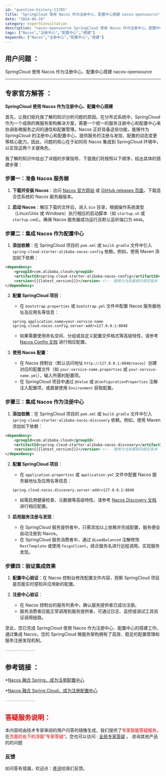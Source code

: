 ```yaml
---
id: "question-history-11785"
title: "SpringCloud 使用 Nacos 作为注册中心、配置中心搭建 nacos-opensource"
date: "2024-04-24"
category: expertConsultation
description: "nacos-opensource SpringCloud 使用 Nacos 作为注册中心、配置中心搭建"
tags: ["Nacos","注册中心","配置中心","搭建"]
keywords: ["Nacos","注册中心","配置中心","搭建"]
---
```


## 用户问题 ： 
 SpringCloud 使用 Nacos 作为注册中心、配置中心搭建
 nacos-opensource 

---------------
## 专家官方解答 ：

**SpringCloud 使用 Nacos 作为注册中心、配置中心搭建**

首先，让我们依托我了解的知识分析问题的原因。在分布式系统中，SpringCloud 作为一个成熟的微服务架构解决方案，需要一个统一的服务注册中心和配置中心来协调各微服务之间的通信和配置管理。Nacos 正好具备这些功能，能够作为 SpringCloud 的注册中心和配置中心，提供服务的注册与发现、配置的动态变更等核心能力。因此，问题的核心在于如何将 Nacos 集成到 SpringCloud 环境中，以实现这两个关键角色。

我了解的知识中给出了详细的步骤指导，下面我们将按照以下顺序，给出具体的搭建步骤：

### **步骤一：准备 Nacos 服务器**

1. **下载并安装 Nacos**：访问 [Nacos 官方网站](https://nacos.io/) 或 [GitHub releases 页面](https://github.com/alibaba/nacos/releases)，下载适合您系统的 Nacos 服务器版本。

2. **启动 Nacos**：解压下载的文件后，进入 `bin` 目录，根据操作系统类型（Linux/Unix 或 Windows）执行相应的启动脚本（如 `startup.sh` 或 `startup.cmd`）。确保 Nacos 服务器成功运行且默认监听端口为 `8848`。

### **步骤二：集成 Nacos 作为配置中心**

1. **添加依赖**：在 SpringCloud 项目的 `pom.xml` 或 `build.gradle` 文件中引入 `spring-cloud-starter-alibaba-nacos-config` 依赖。例如，使用 Maven 添加如下依赖：

```xml
<dependency>
    <groupId>com.alibaba.cloud</groupId>
    <artifactId>spring-cloud-starter-alibaba-nacos-config</artifactId>
    <version>{{{latest_version}}}</version> <!-- 替换为当前最新的稳定版本 -->
</dependency>
```

2. **配置 SpringCloud 项目**：
   - 在 `bootstrap.properties` 或 `bootstrap.yml` 文件中配置 Nacos 服务器地址及应用名等信息：

   ```properties
   spring.application.name=your-service-name
   spring.cloud.nacos.config.server-addr=127.0.0.1:8848
   ```

   - 如果需要使用命名空间、分组或自定义配置文件格式等高级特性，请参考 [Nacos Config 文档](https://github.com/spring-cloud-incubator/spring-cloud-alibaba/wiki/Nacos-config) 进行相应配置。

3. **使用 Nacos 配置**：
   - 在 Nacos 控制台（默认访问地址 `http://127.0.0.1:8848/nacos`）创建对应的配置文件（如 `your-service-name.properties` 或 `your-service-name.yml`），输入所需的配置项。
   - 在 SpringCloud 项目中通过 `@Value` 或 `@ConfigurationProperties` 注解注入配置项，或直接使用 `Environment` 获取配置。

### **步骤三：集成 Nacos 作为注册中心**

1. **添加依赖**：在 SpringCloud 项目的 `pom.xml` 或 `build.gradle` 文件中引入 `spring-cloud-starter-alibaba-nacos-discovery` 依赖。例如，使用 Maven 添加如下依赖：

```xml
<dependency>
    <groupId>com.alibaba.cloud</groupId>
    <artifactId>spring-cloud-starter-alibaba-nacos-discovery</artifactId>
    <version>{{{latest_version}}}</version> <!-- 替换为当前最新的稳定版本 -->
</dependency>
```

2. **配置 SpringCloud 项目**：
   - 在 `application.properties` 或 `application.yml` 文件中配置 Nacos 服务器地址及应用名等信息：

   ```properties
   spring.cloud.nacos.discovery.server-addr=127.0.0.1:8848
   ```

   - 如需启用健康检查、元数据等高级特性，请参考 [Nacos Discovery 文档](https://github.com/spring-cloud-incubator/spring-cloud-alibaba/wiki/Nacos-discovery) 进行相应配置。

3. **启用服务注册与发现**：
   - 在 SpringCloud 服务提供者中，只需添加以上依赖并完成配置，服务便会自动注册到 Nacos。
   - 在 SpringCloud 服务消费者中，通过 `@LoadBalanced` 注解修饰 `RestTemplate` 或使用 `FeignClient`，结合服务名进行远程调用，实现服务发现。

### **步骤四：验证集成效果**

1. **配置中心验证**：在 Nacos 控制台修改配置文件内容，观察 SpringCloud 项目是否能实时感知并应用新的配置。

2. **注册中心验证**：
   - 在 Nacos 控制台的服务列表中，确认服务提供者已成功注册。
   - 服务消费者应能正常调用到服务提供者，可通过日志、监控或调试工具验证调用链路。

至此，您已完成 SpringCloud 使用 Nacos 作为注册中心、配置中心的搭建工作。通过集成 Nacos，您的 SpringCloud 微服务架构拥有了高效、稳定的配置管理和服务注册发现机制。


<font color="#949494">---------------</font> 


## 参考链接 ：

*[Nacos 融合 Spring，成为注册配置中心](https://nacos.io/docs/latest/ecology/use-nacos-with-spring)
 
 *[Nacos 融合 Spring Cloud，成为注册配置中心](https://nacos.io/docs/latest/ecology/use-nacos-with-spring-cloud)


 <font color="#949494">---------------</font> 
 


## <font color="#FF0000">答疑服务说明：</font> 

本内容经由技术专家审阅的用户问答的镜像生成，我们提供了<font color="#FF0000">专家智能答疑服务</font>，在<font color="#FF0000">页面的右下的浮窗”专家答疑“</font>。您也可以访问 : [全局专家答疑](https://opensource.alibaba.com/chatBot) 。 咨询其他产品的的问题

### 反馈
如问答有错漏，欢迎点：[差评](https://ai.nacos.io/user/feedbackByEnhancerGradePOJOID?enhancerGradePOJOId=11789)给我们反馈。
